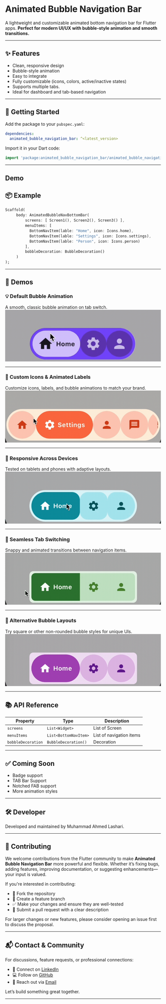 # Animated Bubble Navigation Bar

A lightweight and customizable animated bottom navigation bar for Flutter apps.
**Perfect for modern UI/UX with bubble-style animation and smooth transitions.**

---

## ✨ Features

* Clean, responsive design
* Bubble-style animation
* Easy to integrate
* Fully customizable (icons, colors, active/inactive states)
* Supports multiple tabs.
* Ideal for dashboard and tab-based navigation

---

## 🚀 Getting Started

Add the package to your `pubspec.yaml`:

```yaml
dependencies:
  animated_bubble_navigation_bar: ^<latest_version>
```

Import it in your Dart code:

```dart
import 'package:animated_bubble_navigation_bar/animated_bubble_navigation_bar.dart';
```

---

## Demo
## 📦  Example

```dart
Scaffold(
     body: AnimatedBubbleNavBottomBar(
         screens: [ Screen1(), Screen2(), Screen3() ],
         menuItems: [
           BottomNavItem(lable: "Home", icon: Icons.home),
           BottomNavItem(lable: "Settings", icon: Icons.settings),
           BottomNavItem(lable: "Person", icon: Icons.person)
         ],
         bobbleDecoration: BubbleDecoration()
     )
);
```

---

## 📸 Demos

### 💡 Default Bubble Animation

A smooth, classic bubble animation on tab switch.
![Default Demo](assets/bubble_shapes/default-bubble.gif)

---

### 🎨 Custom Icons & Animated Labels

Customize icons, labels, and bubble animations to match your brand.
![Custom-Bubbles](assets/bubble_shapes/bubble-items.gif)

---

### 📱 Responsive Across Devices

Tested on tablets and phones with adaptive layouts.
![Curved-Bubbles](assets/bubble_shapes/bubble-shapes.gif)

---

### 🔁 Seamless Tab Switching

Snappy and animated transitions between navigation items.
![Clean-Squared](assets/bubble_shapes/clean-square.gif)

---

### 🧱 Alternative Bubble Layouts

Try square or other non-rounded bubble styles for unique UIs.
![Squared-Bubbles](assets/bubble_shapes/square-bubbles.gif)

---


## 📚 API Reference

| Property          | Type                  | Description                |
| ----------------- | --------------------- | -------------------------- |
| `screens`           | `List<Widget> ` | List of Screen   |
| `menuItems`           | `List<BottomNavItem>` | List of navigation items   |
| `bobbleDecoration`           | `BubbleDecoration()` | Decoration  |

---

## ✅ Coming Soon

* Badge support
* TAB Bar Support
* Notched FAB support
* More animation styles

---

## 🛠 Developer

Developed and maintained by Muhammad Ahmed Lashari.



---


## 🤝 Contributing

We welcome contributions from the Flutter community to make **Animated Bubble Navigation Bar** more powerful and flexible. Whether it’s fixing bugs, adding features, improving documentation, or suggesting enhancements—your input is valued.

If you're interested in contributing:

* 📂 Fork the repository
* 📌 Create a feature branch
* ✅ Make your changes and ensure they are well-tested
* 🔄 Submit a pull request with a clear description

For larger changes or new features, please consider opening an issue first to discuss the proposal.

---

## 📬 Contact & Community

For discussions, feature requests, or professional connections:

* 💼 Connect on  [LinkedIn](https://www.linkedin.com/in/muhammad-ahmed-lashari-826761289/)
* 💻 Follow on [GitHub](https://github.com/Ahmed-lashari)
* 📧 Reach out via [Email](ahmedlashari.official@gmail.com)

Let’s build something great together.

---
